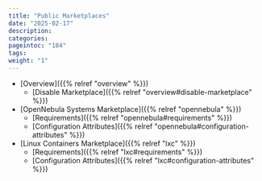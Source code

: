```yaml
---
title: "Public Marketplaces"
date: "2025-02-17"
description:
categories:
pageintoc: "184"
tags:
weight: "1"
---
```


<a id="public-marketplaces"></a>

<!--# Public Marketplaces -->

* [Overview]({{% relref "overview" %}})
  * [Disable Marketplace]({{% relref "overview#disable-marketplace" %}})
* [OpenNebula Systems Marketplace]({{% relref "opennebula" %}})
  * [Requirements]({{% relref "opennebula#requirements" %}})
  * [Configuration Attributes]({{% relref "opennebula#configuration-attributes" %}})
* [Linux Containers Marketplace]({{% relref "lxc" %}})
  * [Requirements]({{% relref "lxc#requirements" %}})
  * [Configuration Attributes]({{% relref "lxc#configuration-attributes" %}})
